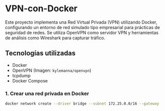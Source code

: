 # VPN-con-Docker
Este proyecto implementa una Red Virtual Privada (VPN) utilizando Docker, configurando un entorno de red simulado tipo empresarial para prácticas de seguridad de redes. Se utiliza OpenVPN como servidor VPN y herramientas de análisis como Wireshark para capturar tráfico.

## Tecnologías utilizadas
- Docker
- OpenVPN (Imagen: `kylemanna/openvpn`)
- tcpdump
- Docker Compose 

### 1. Crear una red privada en Docker
```bash
docker network create --driver bridge --subnet 172.25.0.0/16 --gateway 172.25.0.1 mi_red_privada
